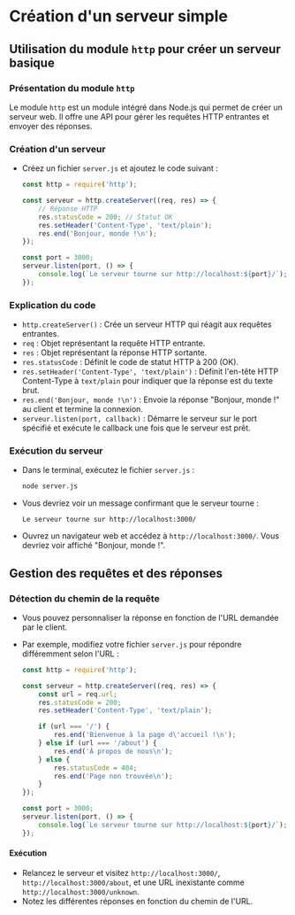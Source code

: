# Création d'un serveur simple

## Utilisation du module `http` pour créer un serveur basique

### **Présentation du module `http`**

Le module `http` est un module intégré dans Node.js qui permet de créer un serveur web. Il offre une API pour gérer les requêtes HTTP entrantes et envoyer des réponses.

### **Création d'un serveur**

*   Créez un fichier `server.js` et ajoutez le code suivant :

    ```javascript
    const http = require('http');

    const serveur = http.createServer((req, res) => {
        // Réponse HTTP
        res.statusCode = 200; // Statut OK
        res.setHeader('Content-Type', 'text/plain');
        res.end('Bonjour, monde !\n');
    });

    const port = 3000;
    serveur.listen(port, () => {
        console.log(`Le serveur tourne sur http://localhost:${port}/`);
    });
    ```

### **Explication du code**&#x20;

* `http.createServer()` : Crée un serveur HTTP qui réagit aux requêtes entrantes.
* `req` : Objet représentant la requête HTTP entrante.
* `res` : Objet représentant la réponse HTTP sortante.
* `res.statusCode` : Définit le code de statut HTTP à 200 (OK).
* `res.setHeader('Content-Type', 'text/plain')` : Définit l'en-tête HTTP Content-Type à `text/plain` pour indiquer que la réponse est du texte brut.
* `res.end('Bonjour, monde !\n')` : Envoie la réponse "Bonjour, monde !" au client et termine la connexion.
* `serveur.listen(port, callback)` : Démarre le serveur sur le port spécifié et exécute le callback une fois que le serveur est prêt.

### **Exécution du serveur**

*   Dans le terminal, exécutez le fichier `server.js` :

    ```bash
    node server.js
    ```
*   Vous devriez voir un message confirmant que le serveur tourne :

    ```
    Le serveur tourne sur http://localhost:3000/
    ```
* Ouvrez un navigateur web et accédez à `http://localhost:3000/`. Vous devriez voir affiché "Bonjour, monde !".

## Gestion des requêtes et des réponses

### **Détection du chemin de la requête**

* Vous pouvez personnaliser la réponse en fonction de l'URL demandée par le client.
*   Par exemple, modifiez votre fichier `server.js` pour répondre différemment selon l'URL :

    ```javascript
    const http = require('http');

    const serveur = http.createServer((req, res) => {
        const url = req.url;
        res.statusCode = 200;
        res.setHeader('Content-Type', 'text/plain');

        if (url === '/') {
            res.end('Bienvenue à la page d\'accueil !\n');
        } else if (url === '/about') {
            res.end('À propos de nous\n');
        } else {
            res.statusCode = 404;
            res.end('Page non trouvée\n');
        }
    });

    const port = 3000;
    serveur.listen(port, () => {
        console.log(`Le serveur tourne sur http://localhost:${port}/`);
    });
    ```

#### **Exécution**

* Relancez le serveur et visitez `http://localhost:3000/`, `http://localhost:3000/about`, et une URL inexistante comme `http://localhost:3000/unknown`.
* Notez les différentes réponses en fonction du chemin de l'URL.
